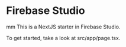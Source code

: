 
# Firebase Studio
mm
This is a NextJS starter in Firebase Studio.

To get started, take a look at src/app/page.tsx.

